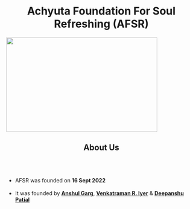 <h1 align="center">Achyuta Foundation For Soul Refreshing (AFSR)</h1>

<img height=250 align='center' width=400 src='https://avatars.githubusercontent.com/u/113633478?s=400&u=502024a443c5c06e6ebd391681ee65af30bb1a72&v=4'>

<h2 align='center'>About Us</h2>
<br><br>
<ul>
<li> AFSR was founded on <b>16 Sept 2022</b></li><br>
<li> It was founded by <b><a href='//github.com/AuraMoon55'>Anshul Garg</a></b>,  <b><a href='//github.com/venkatiyer0106'>Venkatraman R. Iyer</a></b>  &  <b><a href='//github.com/shoyo12134'>Deepanshu Patial</a></b>
</ul>
